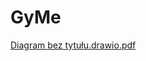 # GyMe

[Diagram bez tytułu.drawio.pdf](https://github.com/Igor636965736c610a/GyMe/files/12331431/Diagram.bez.tytulu.drawio.pdf)

